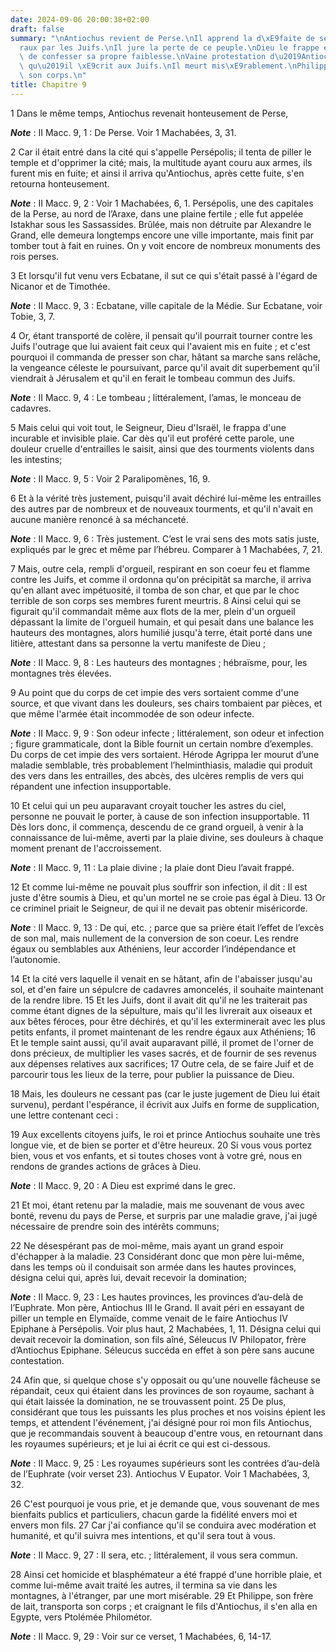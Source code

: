 ```yaml
---
date: 2024-09-06 20:00:38+02:00
draft: false
summary: "\nAntiochus revient de Perse.\nIl apprend la d\xE9faite de ses g\xE9n\xE9\
  raux par les Juifs.\nIl jure la perte de ce peuple.\nDieu le frappe et le force\
  \ de confesser sa propre faiblesse.\nVaine protestation d\u2019Antiochus.\nLettre\
  \ qu\u2019il \xE9crit aux Juifs.\nIl meurt mis\xE9rablement.\nPhilippe transporte\
  \ son corps.\n"
title: Chapitre 9
---
```





1 Dans le même temps, Antiochus revenait honteusement de Perse,

***Note*** :  II Macc. 9, 1 : De Perse. Voir 1 Machabées, 3, 31.

2 Car il était entré dans la cité qui s'appelle Persépolis; il tenta de piller le temple et d'opprimer la cité; mais, la multitude ayant couru aux armes, ils furent mis en fuite; et ainsi il arriva qu'Antiochus, après cette fuite, s'en retourna honteusement.

***Note*** :  II Macc. 9, 2 : Voir 1 Machabées, 6, 1. Persépolis, une des capitales de la Perse, au nord de l’Araxe, dans une plaine fertile ; elle fut appelée Istakhar sous les Sassassides. Brûlée, mais non détruite par Alexandre le Grand, elle demeura longtemps encore une ville importante, mais finit par tomber tout à fait en ruines. On y voit encore de nombreux monuments des rois perses.

3 Et lorsqu'il fut venu vers Ecbatane, il sut ce qui s'était passé à l'égard de Nicanor et de Timothée.

***Note*** :  II Macc. 9, 3 : Ecbatane, ville capitale de la Médie. Sur Ecbatane, voir Tobie, 3, 7.

4 Or, étant transporté de colère, il pensait qu'il pourrait tourner contre les Juifs l'outrage que lui avaient fait ceux qui l'avaient mis en fuite ; et c'est pourquoi il commanda de presser son char, hâtant sa marche sans relâche, la vengeance céleste le poursuivant, parce qu'il avait dit superbement qu'il viendrait à Jérusalem et qu'il en ferait le tombeau commun des Juifs.

***Note*** :  II Macc. 9, 4 : Le tombeau ; littéralement, l’amas, le monceau de cadavres.

5 Mais celui qui voit tout, le Seigneur, Dieu d'Israël, le frappa d'une incurable et invisible plaie. Car dès qu'il eut proféré cette parole, une douleur cruelle d'entrailles le saisit, ainsi que des tourments violents dans les intestins;

***Note*** :  II Macc. 9, 5 : Voir 2 Paralipomènes, 16, 9.

6 Et à la vérité très justement, puisqu'il avait déchiré lui-même les entrailles des autres par de nombreux et de nouveaux tourments, et qu'il n'avait en aucune manière renoncé à sa méchanceté.

***Note*** :  II Macc. 9, 6 : Très justement. C’est le vrai sens des mots satis juste, expliqués par le grec et même par l’hébreu. Comparer à 1 Machabées, 7, 21.

7 Mais, outre cela, rempli d'orgueil, respirant en son coeur feu et flamme contre les Juifs, et comme il ordonna qu'on précipitât sa marche, il arriva qu'en allant avec impétuosité, il tomba de son char, et que par le choc terrible de son corps ses membres furent meurtris. 8 Ainsi celui qui se figurait qu'il commandait même aux flots de la mer, plein d'un orgueil dépassant la limite de l'orgueil humain, et qui pesait dans une balance les hauteurs des montagnes, alors humilié jusqu'à terre, était porté dans une litière, attestant dans sa personne la vertu manifeste de Dieu ;

***Note*** :  II Macc. 9, 8 : Les hauteurs des montagnes ; hébraïsme, pour, les montagnes très élevées.

9 Au point que du corps de cet impie des vers sortaient comme d'une source, et que vivant dans les douleurs, ses chairs tombaient par pièces, et que même l'armée était incommodée de son odeur infecte.

***Note*** :  II Macc. 9, 9 : Son odeur infecte ; littéralement, son odeur et infection ; figure grammaticale, dont la Bible fournit un certain nombre d’exemples. Du corps de cet impie des vers sortaient. Hérode Agrippa Ier mourut d’une maladie semblable, très probablement l’helminthiasis, maladie qui produit des vers dans les entrailles, des abcès, des ulcères remplis de vers qui répandent une infection insupportable.

10 Et celui qui un peu auparavant croyait toucher les astres du ciel, personne ne pouvait le porter, à cause de son infection insupportable. 11 Dès lors donc, il commença, descendu de ce grand orgueil, à venir à la connaissance de lui-même, averti par la plaie divine, ses douleurs à chaque moment prenant de l'accroissement.

***Note*** :  II Macc. 9, 11 : La plaie divine ; la plaie dont Dieu l’avait frappé.

12 Et comme lui-même ne pouvait plus souffrir son infection, il dit : Il est juste d'être soumis à Dieu, et qu'un mortel ne se croie pas égal à Dieu. 13 Or ce criminel priait le Seigneur, de qui il ne devait pas obtenir miséricorde.

***Note*** :  II Macc. 9, 13 : De qui, etc. ; parce que sa prière était l’effet de l’excès de son mal, mais nullement de la conversion de son coeur. Les rendre égaux ou semblables aux Athéniens, leur accorder l’indépendance et l’autonomie.

14 Et la cité vers laquelle il venait en se hâtant, afin de l'abaisser jusqu'au sol, et d'en faire un sépulcre de cadavres amoncelés, il souhaite maintenant de la rendre libre. 15 Et les Juifs, dont il avait dit qu'il ne les traiterait pas comme étant dignes de la sépulture, mais qu'il les livrerait aux oiseaux et aux bêtes féroces, pour être déchirés, et qu'il les exterminerait avec les plus petits enfants, il promet maintenant de les rendre égaux aux Athéniens; 16 Et le temple saint aussi, qu'il avait auparavant pillé, il promet de l'orner de dons précieux, de multiplier les vases sacrés, et de fournir de ses revenus aux dépenses relatives aux sacrifices; 17 Outre cela, de se faire Juif et de parcourir tous les lieux de la terre, pour publier la puissance de Dieu.


18 Mais, les douleurs ne cessant pas (car le juste jugement de Dieu lui était survenu), perdant l'espérance, il écrivit aux Juifs en forme de supplication, une lettre contenant ceci :


19 Aux excellents citoyens juifs, le roi et prince Antiochus souhaite une très longue vie, et de bien se porter et d'être heureux. 20 Si vous vous portez bien, vous et vos enfants, et si toutes choses vont à votre gré, nous en rendons de grandes actions de grâces à Dieu.

***Note*** :  II Macc. 9, 20 : A Dieu est exprimé dans le grec.

21 Et moi, étant retenu par la maladie, mais me souvenant de vous avec bonté, revenu du pays de Perse, et surpris par une maladie grave, j'ai jugé nécessaire de prendre soin des intérêts communs;


22 Ne désespérant pas de moi-même, mais ayant un grand espoir d'échapper à la maladie. 23 Considérant donc que mon père lui-même, dans les temps où il conduisait son armée dans les hautes provinces, désigna celui qui, après lui, devait recevoir la domination;

***Note*** :  II Macc. 9, 23 : Les hautes provinces, les provinces d’au-delà de l’Euphrate. Mon père, Antiochus III le Grand. Il avait péri en essayant de piller un temple en Elymaïde, comme venait de le faire Antiochus IV Epiphane à Persépolis. Voir plus haut, 2 Machabées, 1, 11. Désigna celui qui devait recevoir la domination, son fils aîné, Séleucus IV Philopator, frère d’Antiochus Epiphane. Séleucus succéda en effet à son père sans aucune contestation.

24 Afin que, si quelque chose s'y opposait ou qu'une nouvelle fâcheuse se répandait, ceux qui étaient dans les provinces de son royaume, sachant à qui était laissée la domination, ne se trouvassent point. 25 De plus, considérant que tous les puissants les plus proches et nos voisins épient les temps, et attendent l'événement, j'ai désigné pour roi mon fils Antiochus, que je recommandais souvent à beaucoup d'entre vous, en retournant dans les royaumes supérieurs; et je lui ai écrit ce qui est ci-dessous.

***Note*** :  II Macc. 9, 25 : Les royaumes supérieurs sont les contrées d’au-delà de l’Euphrate (voir verset 23). Antiochus V Eupator. Voir 1 Machabées, 3, 32.

26 C'est pourquoi je vous prie, et je demande que, vous souvenant de mes bienfaits publics et particuliers, chacun garde la fidélité envers moi et envers mon fils. 27 Car j'ai confiance qu'il se conduira avec modération et humanité, et qu'il suivra mes intentions, et qu'il sera tout à vous.

***Note*** :  II Macc. 9, 27 : Il sera, etc. ; littéralement, il vous sera commun.


28 Ainsi cet homicide et blasphémateur a été frappé d'une horrible plaie, et comme lui-même avait traité les autres, il termina sa vie dans les montagnes, à l'étranger, par une mort misérable. 29 Et Philippe, son frère de lait, transporta son corps ; et craignant le fils d'Antiochus, il s'en alla en Egypte, vers Ptolémée Philométor.

***Note*** :  II Macc. 9, 29 : Voir sur ce verset, 1 Machabées, 6, 14-17.

